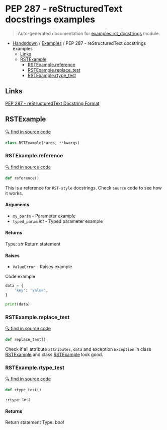 # PEP 287 - reStructuredText docstrings examples

> Auto-generated documentation for [examples.rst_docstrings](../examples/rst_docstrings.py) module.

- [Handsdown](README.md#handsdown) / [Examples](examples_index.md#examples) / PEP 287 - reStructuredText docstrings examples
  - [Links](#links)
  - [RSTExample](#rstexample)
    - [RSTExample.reference](#rstexamplereference)
    - [RSTExample.replace_test](#rstexamplereplace_test)
    - [RSTExample.rtype_test](#rstexamplertype_test)

## Links

[PEP 287 - reStructuredText Docstring Format](https://www.python.org/dev/peps/pep-0287/)

## RSTExample

[🔍 find in source code](../examples/rst_docstrings.py#l10)

```python
class RSTExample(*args, **kwargs)
```

### RSTExample.reference

[🔍 find in source code](../examples/rst_docstrings.py#l11)

```python
def reference()
```

This is a reference for ``RST-style`` docstrings. Check `source` code
to see how it works.

#### Arguments

- `my_param` - Parameter example
- `typed_param` *int* - Typed parameter example

#### Returns

Type: *str*
Return statement

#### Raises

- `ValueError` -  Raises example

Code example

```python
data = {
    'key': 'value',
}

print(data)
```

### RSTExample.replace_test

[🔍 find in source code](../examples/rst_docstrings.py#l40)

```python
def replace_test()
```

Check if all attribute `attributes`, ``data`` and exception `Exception` in
class [RSTExample](#rstexample) and class [RSTExample](#rstexample) look good.

### RSTExample.rtype_test

[🔍 find in source code](../examples/rst_docstrings.py#l31)

```python
def rtype_test()
```

`:rtype:` test.

#### Returns

Return statement
Type: *bool*
